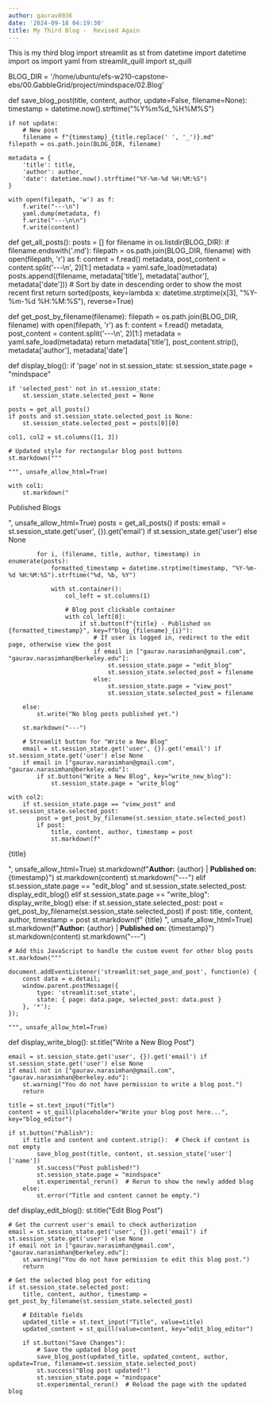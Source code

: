 ```yaml
---
author: gaurav8936
date: '2024-09-18 04:19:30'
title: My Third Blog -  Revised Again
---
```


This is my third blog import streamlit as st
from datetime import datetime
import os
import yaml
from streamlit_quill import st_quill

BLOG_DIR = '/home/ubuntu/efs-w210-capstone-ebs/00.GabbleGrid/project/mindspace/02.Blog'

def save_blog_post(title, content, author, update=False, filename=None):
    timestamp = datetime.now().strftime("%Y%m%d_%H%M%S")
    
    if not update:
        # New post
        filename = f"{timestamp}_{title.replace(' ', '_')}.md"
    filepath = os.path.join(BLOG_DIR, filename)
    
    metadata = {
        'title': title,
        'author': author,
        'date': datetime.now().strftime("%Y-%m-%d %H:%M:%S")
    }
    
    with open(filepath, 'w') as f:
        f.write("---\n")
        yaml.dump(metadata, f)
        f.write("---\n\n")
        f.write(content)

def get_all_posts():
    posts = []
    for filename in os.listdir(BLOG_DIR):
        if filename.endswith('.md'):
            filepath = os.path.join(BLOG_DIR, filename)
            with open(filepath, 'r') as f:
                content = f.read()
                metadata, post_content = content.split('---\n', 2)[1:]
                metadata = yaml.safe_load(metadata)
                posts.append((filename, metadata['title'], metadata['author'], metadata['date']))
    # Sort by date in descending order to show the most recent first
    return sorted(posts, key=lambda x: datetime.strptime(x[3], "%Y-%m-%d %H:%M:%S"), reverse=True)

def get_post_by_filename(filename):
    filepath = os.path.join(BLOG_DIR, filename)
    with open(filepath, 'r') as f:
        content = f.read()
        metadata, post_content = content.split('---\n', 2)[1:]
        metadata = yaml.safe_load(metadata)
    return metadata['title'], post_content.strip(), metadata['author'], metadata['date']

def display_blog():
    if 'page' not in st.session_state:
        st.session_state.page = "mindspace"
    
    if 'selected_post' not in st.session_state:
        st.session_state.selected_post = None

    posts = get_all_posts()
    if posts and st.session_state.selected_post is None:
        st.session_state.selected_post = posts[0][0]

    col1, col2 = st.columns([1, 3])

    # Updated style for rectangular blog post buttons
    st.markdown("""
        
    """, unsafe_allow_html=True)

    with col1:
        st.markdown("
Published Blogs

", unsafe_allow_html=True)
        posts = get_all_posts()
        if posts:
            email = st.session_state.get('user', {}).get('email') if st.session_state.get('user') else None

            for i, (filename, title, author, timestamp) in enumerate(posts):
                formatted_timestamp = datetime.strptime(timestamp, "%Y-%m-%d %H:%M:%S").strftime("%d, %b, %Y")
                
                with st.container():
                    col_left = st.columns(1)
                    
                    # Blog post clickable container
                    with col_left[0]:
                        if st.button(f"{title} - Published on {formatted_timestamp}", key=f"blog_{filename}_{i}"):
                            # If user is logged in, redirect to the edit page, otherwise view the post
                            if email in ["gaurav.narasimhan@gmail.com", "gaurav.narasimhan@berkeley.edu"]:
                                st.session_state.page = "edit_blog"
                                st.session_state.selected_post = filename
                            else:
                                st.session_state.page = "view_post"
                                st.session_state.selected_post = filename

        else:
            st.write("No blog posts published yet.")

        st.markdown("---")

        # Streamlit button for "Write a New Blog"
        email = st.session_state.get('user', {}).get('email') if st.session_state.get('user') else None
        if email in ["gaurav.narasimhan@gmail.com", "gaurav.narasimhan@berkeley.edu"]:
            if st.button("Write a New Blog", key="write_new_blog"):
                st.session_state.page = "write_blog"

    with col2:
        if st.session_state.page == "view_post" and st.session_state.selected_post:
            post = get_post_by_filename(st.session_state.selected_post)
            if post:
                title, content, author, timestamp = post
                st.markdown(f"
{title}

", unsafe_allow_html=True)
                st.markdown(f"**Author:** {author}  |  **Published on:** {timestamp}")
                st.markdown(content)
                st.markdown("---")
        elif st.session_state.page == "edit_blog" and st.session_state.selected_post:
            display_edit_blog()
        elif st.session_state.page == "write_blog":
            display_write_blog()
        else:
            if st.session_state.selected_post:
                post = get_post_by_filename(st.session_state.selected_post)
                if post:
                    title, content, author, timestamp = post
                    st.markdown(f"
{title}
", unsafe_allow_html=True)
                    st.markdown(f"**Author:** {author}  |  **Published on:** {timestamp}")
                    st.markdown(content)
                    st.markdown("---")

    # Add this JavaScript to handle the custom event for other blog posts
    st.markdown("""
    
    document.addEventListener('streamlit:set_page_and_post', function(e) {
        const data = e.detail;
        window.parent.postMessage({
            type: 'streamlit:set_state',
            state: { page: data.page, selected_post: data.post }
        }, '*');
    });
    
    """, unsafe_allow_html=True)

def display_write_blog():
    st.title("Write a New Blog Post")

    email = st.session_state.get('user', {}).get('email') if st.session_state.get('user') else None
    if email not in ["gaurav.narasimhan@gmail.com", "gaurav.narasimhan@berkeley.edu"]:
        st.warning("You do not have permission to write a blog post.")
        return

    title = st.text_input("Title")
    content = st_quill(placeholder="Write your blog post here...", key="blog_editor")

    if st.button("Publish"):
        if title and content and content.strip():  # Check if content is not empty
            save_blog_post(title, content, st.session_state['user']['name'])
            st.success("Post published!")
            st.session_state.page = "mindspace"
            st.experimental_rerun()  # Rerun to show the newly added blog
        else:
            st.error("Title and content cannot be empty.")

def display_edit_blog():
    st.title("Edit Blog Post")
    
    # Get the current user's email to check authorization
    email = st.session_state.get('user', {}).get('email') if st.session_state.get('user') else None
    if email not in ["gaurav.narasimhan@gmail.com", "gaurav.narasimhan@berkeley.edu"]:
        st.warning("You do not have permission to edit this blog post.")
        return
    
    # Get the selected blog post for editing
    if st.session_state.selected_post:
        title, content, author, timestamp = get_post_by_filename(st.session_state.selected_post)
    
        # Editable fields
        updated_title = st.text_input("Title", value=title)
        updated_content = st_quill(value=content, key="edit_blog_editor")

        if st.button("Save Changes"):
            # Save the updated blog post
            save_blog_post(updated_title, updated_content, author, update=True, filename=st.session_state.selected_post)
            st.success("Blog post updated!")
            st.session_state.page = "mindspace"
            st.experimental_rerun()  # Reload the page with the updated blog
